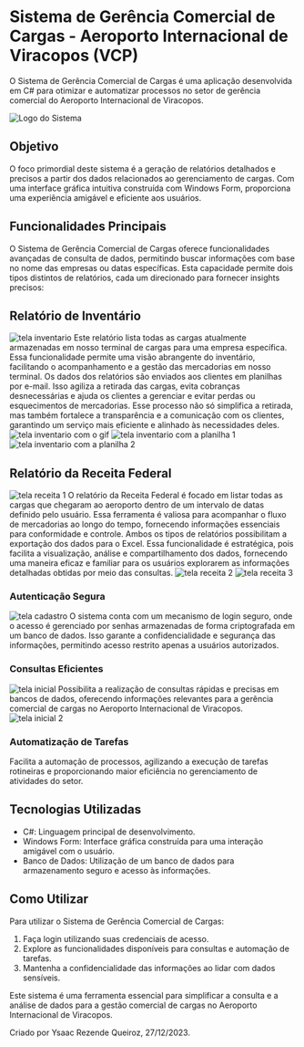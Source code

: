 # Sistema de Gerência Comercial de Cargas - Aeroporto Internacional de Viracopos (VCP)

O Sistema de Gerência Comercial de Cargas é uma aplicação desenvolvida em C# para otimizar e automatizar processos no setor de gerência comercial do Aeroporto Internacional de Viracopos.


![Logo do Sistema](IMAGENS_SISTEMA_GCC/SistemaGCC.png)

## Objetivo

O foco primordial deste sistema é a geração de relatórios detalhados e precisos a partir dos dados relacionados ao gerenciamento de cargas. Com uma interface gráfica intuitiva construída com Windows Form, proporciona uma experiência amigável e eficiente aos usuários.

## Funcionalidades Principais
O Sistema de Gerência Comercial de Cargas oferece funcionalidades avançadas de consulta de dados, permitindo buscar informações com base no nome das empresas ou datas específicas. Esta capacidade permite dois tipos distintos de relatórios, cada um direcionado para fornecer insights precisos:

## Relatório de Inventário
![tela inventario](IMAGENS_SISTEMA_GCC/telainventario.png)
Este relatório lista todas as cargas atualmente armazenadas em nosso terminal de cargas para uma empresa específica. Essa funcionalidade permite uma visão abrangente do inventário, facilitando o acompanhamento e a gestão das mercadorias em nosso terminal.
Os dados dos relatórios são enviados aos clientes em planilhas por e-mail. Isso agiliza a retirada das cargas, evita cobranças desnecessárias e ajuda os clientes a gerenciar e evitar perdas ou esquecimentos de mercadorias.
Esse processo não só simplifica a retirada, mas também fortalece a transparência e a comunicação com os clientes, garantindo um serviço mais eficiente e alinhado às necessidades deles.
![tela inventario com o gif](IMAGENS_SISTEMA_GCC/telainventario2.png)
![tela inventario com a planilha 1](IMAGENS_SISTEMA_GCC/telainventarioexcel2.png)
![tela inventario com a planilha 2](IMAGENS_SISTEMA_GCC/telainventarioexcel.png)




## Relatório da Receita Federal
![tela receita 1](IMAGENS_SISTEMA_GCC/Telareceita1.png)
O relatório da Receita Federal é focado em listar todas as cargas que chegaram ao aeroporto dentro de um intervalo de datas definido pelo usuário. Essa ferramenta é valiosa para acompanhar o fluxo de mercadorias ao longo do tempo, fornecendo informações essenciais para conformidade e controle.
Ambos os tipos de relatórios possibilitam a exportação dos dados para o Excel. Essa funcionalidade é estratégica, pois facilita a visualização, análise e compartilhamento dos dados, fornecendo uma maneira eficaz e familiar para os usuários explorarem as informações detalhadas obtidas por meio das consultas.
![tela receita 2](IMAGENS_SISTEMA_GCC/telareceita2.png)
![tela receita 3](IMAGENS_SISTEMA_GCC/telareceita3.png)


### Autenticação Segura
![tela cadastro](IMAGENS_SISTEMA_GCC/Teladecadrasto.png)
O sistema conta com um mecanismo de login seguro, onde o acesso é gerenciado por senhas armazenadas de forma criptografada em um banco de dados. Isso garante a confidencialidade e segurança das informações, permitindo acesso restrito apenas a usuários autorizados.

### Consultas Eficientes
![tela inicial](IMAGENS_SISTEMA_GCC/Telainicialgcc.png)
Possibilita a realização de consultas rápidas e precisas em bancos de dados, oferecendo informações relevantes para a gerência comercial de cargas no Aeroporto Internacional de Viracopos.
![tela inicial 2](IMAGENS_SISTEMA_GCC/telainicialgcc2.png)

### Automatização de Tarefas

Facilita a automação de processos, agilizando a execução de tarefas rotineiras e proporcionando maior eficiência no gerenciamento de atividades do setor.

## Tecnologias Utilizadas

- C#: Linguagem principal de desenvolvimento.
- Windows Form: Interface gráfica construída para uma interação amigável com o usuário.
- Banco de Dados: Utilização de um banco de dados para armazenamento seguro e acesso às informações.

## Como Utilizar

Para utilizar o Sistema de Gerência Comercial de Cargas:

1. Faça login utilizando suas credenciais de acesso.
2. Explore as funcionalidades disponíveis para consultas e automação de tarefas.
3. Mantenha a confidencialidade das informações ao lidar com dados sensíveis.

Este sistema é uma ferramenta essencial para simplificar a consulta e a análise de dados para a gestão comercial de cargas no Aeroporto Internacional de Viracopos.

Criado por Ysaac Rezende Queiroz, 27/12/2023.
